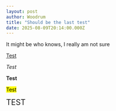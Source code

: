```yaml
---
layout: post
author: Woodrum
title: "Should be the last test"
date: 2025-08-09T20:14:00.000Z
---
```


It might be who knows, I really am not sure 

[Test](https://www.youtube.com/)

*Test*

**Test**

<mark>Test</mark>

<span style="font-size:1.5em">TEST</span>
